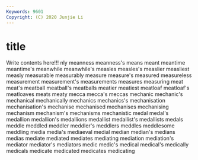 ```yaml
---
Keywords: 9601
Copyright: (C) 2020 Junjie Li
---
```


# title

Write contents here!!!
nly 
meanness 
meanness's 
means 
meant
meantime 
meantime's 
meanwhile 
meanwhile's 
measles 
measles's 
measlier 
measliest 
measly 
measurable
measurably 
measure 
measure's 
measured 
measureless 
measurement 
measurement's 
measurements 
measures 
measuring
meat 
meat's 
meatball 
meatball's 
meatballs 
meatier 
meatiest 
meatloaf 
meatloaf's 
meatloaves
meats 
meaty 
mecca 
mecca's 
meccas 
mechanic 
mechanic's 
mechanical 
mechanically 
mechanics
mechanics's 
mechanisation 
mechanisation's 
mechanise 
mechanised 
mechanises 
mechanising 
mechanism 
mechanism's 
mechanisms
mechanistic 
medal 
medal's 
medallion 
medallion's 
medallions 
medallist 
medallist's 
medallists 
medals
meddle 
meddled 
meddler 
meddler's 
meddlers 
meddles 
meddlesome 
meddling 
media 
media's
mediaeval 
medial 
median 
median's 
medians 
medias 
mediate 
mediated 
mediates 
mediating
mediation 
mediation's 
mediator 
mediator's 
mediators 
medic 
medic's 
medical 
medical's 
medically
medicals 
medicate 
medicated 
medicates 
medicating 
